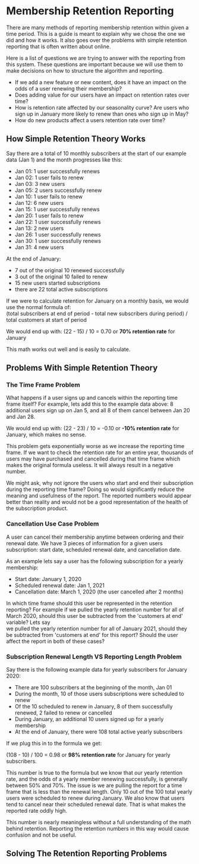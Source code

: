 # Membership Retention Reporting

There are many methods of reporting membership retention within given a time period. This is a guide is meant to explain
why we chose the one we did and how it works. It also goes over the problems with simple retention reporting that 
is often written about online.

Here is a list of questions we are trying to answer with the reporting from this system. These questions are important 
because we will use them to make decisions on how to structure the algorithm and reporting.

- If we add a new feature or new content, does it have an impact on the odds of a user renewing their membership?
- Does adding value for our users have an impact on retention rates over time?
- How is retention rate affected by our seasonality curve? Are users who sign up in January more likely to renew 
than ones who sign up in May?
- How do new products affect a users retention rate over time?

  
## How Simple Retention Theory Works 

Say there are a total of 10 monthly subscribers at the start of our example data (Jan 1) and the month progresses like 
this:

- Jan 01: 1 user successfully renews
- Jan 02: 1 user fails to renew
- Jan 03: 3 new users
- Jan 05: 2 users successfully renew
- Jan 10: 1 user fails to renew
- Jan 12: 6 new users
- Jan 15: 1 user successfully renews
- Jan 20: 1 user fails to renew
- Jan 22: 1 user successfully renews
- Jan 13: 2 new users
- Jan 26: 1 user successfully renews
- Jan 30: 1 user successfully renews
- Jan 31: 4 new users

At the end of January:
- 7 out of the original 10 renewed successfully
- 3 out of the original 10 failed to renew
- 15 new users started subscriptions
- there are 22 total active subscriptions

If we were to calculate retention for January on a monthly basis, we would use the normal formula of:  
(total subscribers at end of period - total new subscribers during period) / total customers at start of period  
  
We would end up with: (22 - 15) / 10 = 0.70 or **70% retention rate** for January  
  
This math works out well and is easily to calculate.

  
## Problems With Simple Retention Theory

### The Time Frame Problem

What happens if a user signs up and cancels within the reporting 
time frame itself? For example, lets add this to the example data above: 8 additional users sign up on Jan 5, 
and all 8 of them cancel between Jan 20 and Jan 28.

We would end up with: (22 - 23) / 10 = -0.10 or **-10% retention rate** for January, which makes no sense.  
  
This problem gets exponentially worse as we increase the reporting time frame. If we want to check
the retention rate for an entire year, thousands of users may have purchased and cancelled during that time frame
which makes the original formula useless. It will always result in a negative number.  
  
We might ask, why not ignore the users who start and end their subscription during the reporting time frame? 
Doing so would significantly reduce the meaning and usefulness of the report. The reported numbers would appear 
better than reality and would not be a good representation of the health of the subscription product.


### Cancellation Use Case Problem

A user can cancel their membership anytime between ordering and their renewal date. We have 3 pieces of 
information for a given users subscription: start date, scheduled renewal date, and cancellation date.

As an example lets say a user has the following subscription for a yearly membership:

- Start date: January 1, 2020
- Scheduled renewal date: Jan 1, 2021
- Cancellation date: March 1, 2020 (the user cancelled after 2 months)

In which time frame should this user be represented in the retention reporting? For example if we pulled the yearly 
retention number for all of March 2020, should this user be subtracted from the 'customers at end' variable? Lets say  
we pulled the yearly retention number for all of January 2021, should they be subtracted from 'customers at end' for 
this report? Should the user affect the report in both of these cases?

### Subscription Renewal Length VS Reporting Length Problem

Say there is the following example data for yearly subscribers for January 2020:

- There are 100 subscribers at the beginning of the month, Jan 01
- During the month, 10 of those users subscriptions were scheduled to renew
- Of the 10 scheduled to renew in January, 8 of them successfully renewed, 2 failed to renew or cancelled
- During January, an additional 10 users signed up for a yearly membership
- At the end of January, there were 108 total active yearly subscribers

If we plug this in to the formula we get:  

(108 - 10) / 100 = 0.98 or **98% retention rate** for January for yearly subscribers.  

This number is true to the formula but we know that our yearly retention rate, and the odds of a yearly member renewing 
successfully, is generally between 50% and 70%. The issue is we are pulling the report for a time frame that is less 
than the renewal length. Only 10 out of the 100 total yearly users were scheduled to renew during January. We also know 
that users tend to cancel near their scheduled renewal date. That is what makes the reported rate oddly high.    
 
This number is nearly meaningless without a full understanding of the math behind retention. 
Reporting the retention numbers in this way would cause confusion and not be useful.

  
## Solving The Retention Reporting Problems